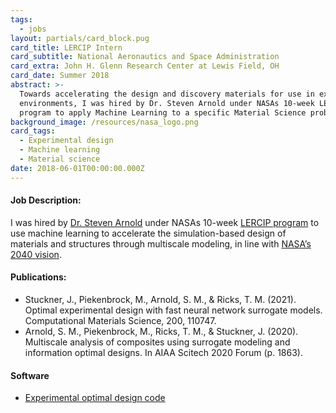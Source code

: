 ```yaml
---
tags:
  - jobs
layout: partials/card_block.pug
card_title: LERCIP Intern
card_subtitle: National Aeronautics and Space Administration
card_extra: John H. Glenn Research Center at Lewis Field, OH
card_date: Summer 2018
abstract: >-
  Towards accelerating the design and discovery materials for use in extreme
  environments, I was hired by Dr. Steven Arnold under NASAs 10-week LERCIP
  program to apply Machine Learning to a specific Material Science problem.
background_image: /resources/nasa_logo.png
card_tags:
  - Experimental design
  - Machine learning
  - Material science
date: 2018-06-01T00:00:00.000Z
---
```



<div class="flex items-center px-2 py-1 bg-gray-100">

<h4 class="font-bold bg-gray-100">

Job Description:
</h4>

</div>

<div class="p-2 overflow-auto px-4 py-2 bg-white-100 prose-md">

I was hired by [Dr. Steven
Arnold](https://www.linkedin.com/in/steve-arnold-72545416/) under NASAs
10-week [LERCIP program](https://ntrs.nasa.gov/citations/20050185532) to
use machine learning to accelerate the simulation-based design of
materials and structures through multiscale modeling, in line with
[NASA’s 2040 vision](https://ntrs.nasa.gov/citations/20180002010).

<!-- https://ntrs.nasa.gov/search?author=Matthew%20Piekenbrock -->

</div>

<div class="flex items-center px-2 py-1 bg-gray-100">

<h4 class="font-bold bg-gray-100">

Publications:
</h4>

</div>

<div class="p-2 overflow-auto px-4 py-2 bg-white-100">

<div class="bullet_list ml-2 mt-1 lisc-desc space-y-2 prose-md"
style="list-style-type: disc !important;">

- Stuckner, J., Piekenbrock, M., Arnold, S. M., & Ricks, T. M. (2021).
  Optimal experimental design with fast neural network surrogate models.
  Computational Materials Science, 200, 110747.
- Arnold, S. M., Piekenbrock, M., Ricks, T. M., & Stuckner, J. (2020).
  Multiscale analysis of composites using surrogate modeling and
  information optimal designs. In AIAA Scitech 2020 Forum (p. 1863).

</div>

</div>

<div class="flex items-center px-2 py-1 bg-gray-100">

<h4 class="font-bold bg-gray-100">

Software
</h4>

</div>

<div class="p-2 overflow-auto px-4 py-2 bg-white-100">

<div class="prose-md lisc-desc text-sm space-y-2">

- [Experimental optimal design
  code](https://github.com/nasa/OED-with-NN-surrogates)

</div>

</div>

<!-- The research project involving training a feed-forward Neural Network to act a surrogate model for the [Generalized Method of Cells](https://ntrs.nasa.gov/api/citations/20020061830/downloads/20020061830.pdf) (GMC) technique. The second phase of the project involved creating a systematic procedure for interpreting various aspects of the data produced by the surrogate model using a non-parameteric Optimal
Experimental Design (OED)-motivated optimization procedure, recently made
possible by the Approximate Coordinate Exchange algorithm. -->
